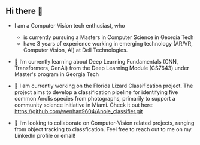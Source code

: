 ## Hi there 👋

- I am a Computer Vision tech enthusiast, who
  - is currently pursuing a Masters in Computer Science in Georgia Tech
  - have 3 years of experience working in emerging technology (AR/VR, Computer Vision, AI) at Dell Technologies. 

- 🌱 I’m currently learning about Deep Learning Fundamentals (CNN, Transformers, GenAI) from the Deep Learning Module (CS7643) under Master's program in Georgia Tech
- 🔭 I am currently working on the Florida Lizard Classification project. The project aims to develop a classification pipeline for identifying five common Anolis species from photographs, primarily to support a community science initiative in Miami. Check it out here: https://github.com/wenhan9604/Anole_classifier.git
- 👯 I’m looking to collaborate on Computer-Vision related projects, ranging from object tracking to classfication. Feel free to reach out to me on my LinkedIn profile or email!

<!--
**wenhan9604/wenhan9604** is a ✨ _special_ ✨ repository because its `README.md` (this file) appears on your GitHub profile.

Here are some ideas to get you started:

- 🔭 I’m currently working on ...
- 🌱 I’m currently learning ...
- 👯 I’m looking to collaborate on ...
- 🤔 I’m looking for help with ...
- 💬 Ask me about ...
- 📫 How to reach me: ...
- 😄 Pronouns: ...
- ⚡ Fun fact: ...
-->
